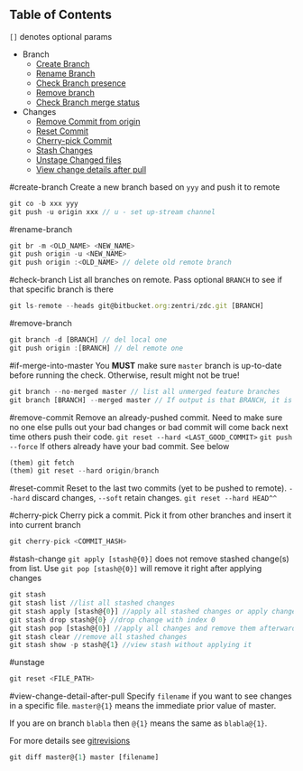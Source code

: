 ## Table of Contents

`[]` denotes optional params

* Branch
  * [Create Branch](#create-branch)
  * [Rename Branch](#rename-branch)
  * [Check Branch presence](#check-branch)
  * [Remove branch](#remove-branch)
  * [Check Branch merge status](#if-merge-into-master)
* Changes
  * [Remove Commit from origin](#remove-commit)
  * [Reset Commit](#reset-commit)
  * [Cherry-pick Commit](#cherry-pick)
  * [Stash Changes](#stash-change) 
  * [Unstage Changed files](#unstage)
  * [View change details after pull](#view-change-detail-after-pull)

#create-branch
Create a new branch based on `yyy` and push it to remote 
```Javascript
git co -b xxx yyy
git push -u origin xxx // u - set up-stream channel
```

#rename-branch
```Javascript
git br -m <OLD_NAME> <NEW_NAME>
git push origin -u <NEW_NAME>
git push origin :<OLD_NAME> // delete old remote branch
```

#check-branch
List all branches on remote. Pass optional `BRANCH` to see if that specific branch is there
```Javascript
git ls-remote --heads git@bitbucket.org:zentri/zdc.git [BRANCH]
```

#remove-branch
```javascript
git branch -d [BRANCH] // del local one
git push origin :[BRANCH] // del remote one
```

#if-merge-into-master
You **MUST** make sure `master` branch is up-to-date before running the check. Otherwise, result might not be true!
```javascript
git branch --no-merged master // list all unmerged feature branches
git branch [BRANCH] --merged master // If output is that BRANCH, it is merged or else not merged
```

#remove-commit
Remove an already-pushed commit. Need to make sure no one else pulls out your bad changes or bad commit will come back
next time others push their code.
`git reset --hard <LAST_GOOD_COMMIT>`
`git push --force`
If others already have your bad commit. See below
```Javascript
(them) git fetch
(them) git reset --hard origin/branch
```

#reset-commit
Reset to the last two commits (yet to be pushed to remote). `--hard` discard changes, `--soft` retain changes.
```git reset --hard HEAD^^```

#cherry-pick
Cherry pick a commit. Pick it from other branches and insert it into current branch
```Javascript
git cherry-pick <COMMIT_HASH>
```

#stash-change
`git apply [stash@{0}]` does not remove stashed change(s) from list. Use `git pop [stash@{0}]` will remove it right after applying changes
```Javascript
git stash
git stash list //list all stashed changes
git stash apply [stash@{0}] //apply all stashed changes or apply change with index 0
git stash drop stash@{0} //drop change with index 0
git stash pop [stash@{0}] //apply all changes and remove them afterwards
git stash clear //remove all stashed changes
git stash show -p stash@{1} //view stash without applying it
```

#unstage
```javascript 
git reset <FILE_PATH>
```

#view-change-detail-after-pull
Specify `filename` if you want to see changes in a specific file. `master@{1}` means the immediate prior value of master.

If you are on branch `blabla` then `@{1}` means the same as `blabla@{1}`.

For more details see [gitrevisions](http://schacon.github.io/git/gitrevisions.html)
```javascript
git diff master@{1} master [filename]
```
